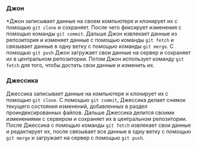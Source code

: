 ### Джон
*Джон записывает данные на своем компьютере и клонирует их с помощью `git clone` и сохраняет. После чего фиксирует изменения с помощью команды `git commit`. Дальше Джон извлекает данные из репозитория и изменяет данные с помощью команды `git fetch` и связывает данные в одну ветку с помощью команды `git merge`. С помощью `git push` Джон загружает свои данные на сервер и сохраняет их в центральном репозитории. Потом Джон использует команду `git fetch` для того, чтобы достать свои данные и изменить их.
### Джессика
Джессика записывает данные на компьютере и клонирует их с помощью `git clone`.
С помощью `git commit`, Джессика делает снимок текущего состояния изменений, добавленных в раздел проиндексированных файлов. Дальше Джессика делится своими изменениями с сервером и сохраняет их в центральном репозитории. После Джессика с помощью команды `git fetch` извлекает свои данные и редактирует их, после связывает все 
данные в одну ветку с помощью `git merge` и загружает на сервер с помощью `git push`.
